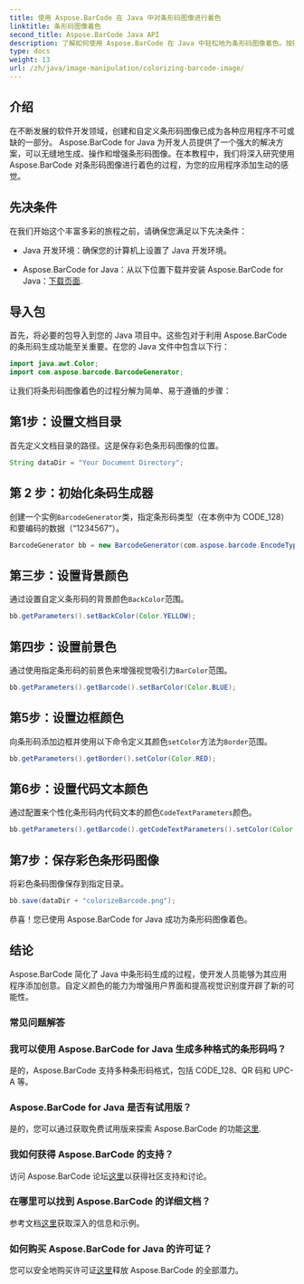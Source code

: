 ```yaml
---
title: 使用 Aspose.BarCode 在 Java 中对条形码图像进行着色
linktitle: 条形码图像着色
second_title: Aspose.BarCode Java API
description: 了解如何使用 Aspose.BarCode 在 Java 中轻松地为条形码图像着色。按照我们的分步指南获得充满活力且具有视觉吸引力的结果。
type: docs
weight: 13
url: /zh/java/image-manipulation/colorizing-barcode-image/
---
```


## 介绍

在不断发展的软件开发领域，创建和自定义条形码图像已成为各种应用程序不可或缺的一部分。 Aspose.BarCode for Java 为开发人员提供了一个强大的解决方案，可以无缝地生成、操作和增强条形码图像。在本教程中，我们将深入研究使用 Aspose.BarCode 对条形码图像进行着色的过程，为您的应用程序添加生动的感觉。

## 先决条件

在我们开始这个丰富多彩的旅程之前，请确保您满足以下先决条件：

- Java 开发环境：确保您的计算机上设置了 Java 开发环境。

-  Aspose.BarCode for Java：从以下位置下载并安装 Aspose.BarCode for Java：[下载页面](https://releases.aspose.com/barcode/java/).

## 导入包

首先，将必要的包导入到您的 Java 项目中。这些包对于利用 Aspose.BarCode 的条形码生成功能至关重要。在您的 Java 文件中包含以下行：

```java
import java.awt.Color;
import com.aspose.barcode.BarcodeGenerator;
```

让我们将条形码图像着色的过程分解为简单、易于遵循的步骤：

## 第1步：设置文档目录

首先定义文档目录的路径。这是保存彩色条形码图像的位置。

```java
String dataDir = "Your Document Directory";
```

## 第 2 步：初始化条码生成器

创建一个实例`BarcodeGenerator`类，指定条形码类型（在本例中为 CODE_128）和要编码的数据（“1234567”）。

```java
BarcodeGenerator bb = new BarcodeGenerator(com.aspose.barcode.EncodeTypes.CODE_128, "1234567");
```

## 第三步：设置背景颜色

通过设置自定义条形码的背景颜色`BackColor`范围。

```java
bb.getParameters().setBackColor(Color.YELLOW);
```

## 第四步：设置前景色

通过使用指定条形码的前景色来增强视觉吸引力`BarColor`范围。

```java
bb.getParameters().getBarcode().setBarColor(Color.BLUE);
```

## 第5步：设置边框颜色

向条形码添加边框并使用以下命令定义其颜色`setColor`方法为`Border`范围。

```java
bb.getParameters().getBorder().setColor(Color.RED);
```

## 第6步：设置代码文本颜色

通过配置来个性化条形码内代码文本的颜色`CodeTextParameters`颜色。

```java
bb.getParameters().getBarcode().getCodeTextParameters().setColor(Color.RED);
```

## 第7步：保存彩色条形码图像

将彩色条码图像保存到指定目录。

```java
bb.save(dataDir + "colorizeBarcode.png");
```

恭喜！您已使用 Aspose.BarCode for Java 成功为条形码图像着色。

## 结论

Aspose.BarCode 简化了 Java 中条形码生成的过程，使开发人员能够为其应用程序添加创意。自定义颜色的能力为增强用户界面和提高视觉识别度开辟了新的可能性。

### 常见问题解答

### 我可以使用 Aspose.BarCode for Java 生成多种格式的条形码吗？
是的，Aspose.BarCode 支持多种条形码格式，包括 CODE_128、QR 码和 UPC-A 等。

### Aspose.BarCode for Java 是否有试用版？
是的，您可以通过获取免费试用版来探索 Aspose.BarCode 的功能[这里](https://releases.aspose.com/).

### 我如何获得 Aspose.BarCode 的支持？
访问 Aspose.BarCode 论坛[这里](https://forum.aspose.com/c/barcode/13)以获得社区支持和讨论。

### 在哪里可以找到 Aspose.BarCode 的详细文档？
参考文档[这里](https://reference.aspose.com/barcode/java/)获取深入的信息和示例。

### 如何购买 Aspose.BarCode for Java 的许可证？
您可以安全地购买许可证[这里](https://purchase.aspose.com/buy)释放 Aspose.BarCode 的全部潜力。
